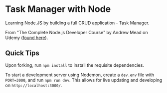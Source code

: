 # Task Manager with Node

Learning Node.JS by building a full CRUD application - Task Manager.

From "The Complete Node.js Developer Course" by Andrew Mead on Udemy ([found here](https://www.udemy.com/course/the-complete-nodejs-developer-course-2/)).

## Quick Tips

Upon forking, run `npm install` to install the requisite dependencies.

To start a development server using Nodemon, create a `dev.env` file with `PORT=3000`, and run `npm run dev`. This allows for live updating and developing on `http://localhost:3000/`.